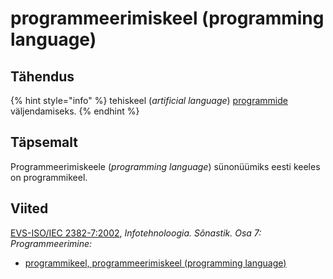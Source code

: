 # programmeerimiskeel \(programming language\)

## Tähendus

{% hint style="info" %}
tehiskeel \(_artificial language_\) [programmide](programm-program.md) väljendamiseks.
{% endhint %}

## Täpsemalt

Programmeerimiskeele \(_programming language_\) sünonüümiks eesti keeles on programmikeel.

## Viited

[EVS-ISO/IEC 2382-7:2002](https://www.evs.ee/et/evs-iso-iec-2382-7-2002), _Infotehnoloogia. Sõnastik. Osa 7: Programmeerimine:_

* [programmikeel, programmeerimiskeel \(programming language\)](http://www.eki.ee/dict/its/index.cgi?Q=D0AB8D85-6C03-1014-88DC-FC5F0DBED45A&F=GUID&C01=1&C02=0&C10=1)

